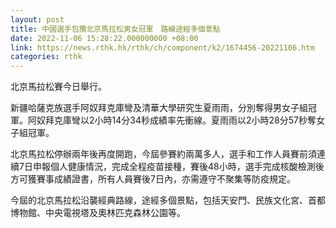 ```yaml
---
layout: post
title: 中國選手包攬北京馬拉松男女冠軍　路線途經多個景點
date: 2022-11-06 15:28:22.000000000 +08:00
link: https://news.rthk.hk/rthk/ch/component/k2/1674456-20221106.htm
categories: rthk
---
```


北京馬拉松賽今日舉行。

新疆哈薩克族選手阿奴拜克庫彎及清華大學研究生夏雨雨，分別奪得男女子組冠軍。阿奴拜克庫彎以2小時14分34秒成績率先衝線。夏雨雨以2小時28分57秒奪女子組冠軍。

北京馬拉松停辦兩年後再度開跑，今屆參賽約兩萬多人，選手和工作人員賽前須連續7日申報個人健康情況，完成全程疫苗接種，賽後48小時，選手完成核酸檢測後方可獲賽事成績證書，所有人員賽後7日內，亦需遵守不聚集等防疫規定。
 
今屆的北京馬拉松沿襲經典路線，途經多個景點，包括天安門、民族文化宮、首都博物館、中央電視塔及奧林匹克森林公園等。

